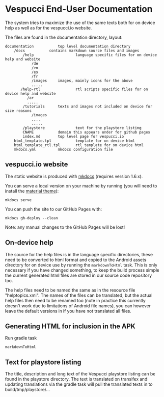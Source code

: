 # Vespucci End-User Documentation

The system tries to maximize the use of the same texts both for on device help as well as for the vespucci.io website. 

The files are found in the documentation directory, layout:

    documentation			top level documentation directory
    	/docs			contains markdown source files and images
    		/help                   language specific files for on device help and website
    			/de			
    			/en
    			/es 
    			/fr
    			/images		images, mainly icons for the above
    			.....
    	   /help-rtl                rtl scripts specific files for on device help and website
    	      /ar
    	      .....  
    		/tutorials		texts and images not included on device for size reasons
    			/images
    			....
    			.....
    	    /playstore              text for the playstore listing
    		CNAME			domain this appears under for github pages
    		index.md		top level page for vespucci.io
        html_template.tpl           template for on device html
    	html_template_rtl.tpl       rtl template for on device html
    	mkdocs.yml			mkdocs configuration file

## vespucci.io website

The static website is produced with [mkdocs](http://mkdocs.org) (requires version 1.6.x).

You can serve a local version on your machine by running (you will need to install the [material theme](https://squidfunk.github.io/mkdocs-material/)):

    mkdocs serve

You can push the site to our GitHub Pages with:

    mkdocs gh-deploy --clean

Note: any manual changes to the GitHub Pages will be lost! 
	

## On-device help

The source for the help files is in the language specific directories, these need to be converted to html format and copied to the Android assets directory for on device use by running the `markdownToHtml` task. This is only necessary if you have changed something, to keep the build process simple the current generated html files are stored in our source code repository too. 

The help files need to be named the same as in the resource file "helptopics.xml". The names of the files can be translated, but the actual help files then need to be renamed too (note in practice this currently doesn't work due to limitations of Android file names), you can however leave the default versions in if you have not translated all files. 

## Generating HTML for inclusion in the APK

Run gradle task

    markdownToHtml
    
## Text for playstore listing

The title, description and long text of the Vespucci playstore listing can be found in the playstore directory. The text is translated on transifex and updating translations via the gradle task will pull the translated texts in to build/tmp/playstore/...
